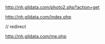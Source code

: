
http://nh.gildata.com/photo2.php?action=get



http://nh.gildata.com/index.php

// redirect

http://nh.gildata.com/me.php
